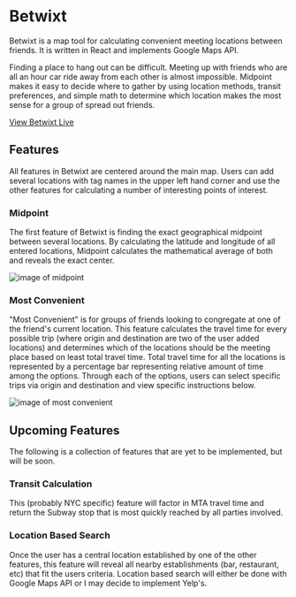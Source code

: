 # Betwixt

Betwixt is a map tool for calculating convenient meeting locations between friends. It is written in React and implements Google Maps API.

Finding a place to hang out can be difficult. Meeting up with friends who are all an hour car ride away from each other is almost impossible. Midpoint makes it easy to decide where to gather by using location methods, transit preferences, and simple math to determine which location makes the most sense for a group of spread out friends.

[View Betwixt Live][live]

[live]: https://betwixt-gt.herokuapp.com/

## Features

All features in Betwixt are centered around the main map. Users can add several locations with tag names in the upper left hand corner and use the other features for calculating a number of interesting points of interest.

### Midpoint

The first feature of Betwixt is finding the exact geographical midpoint between several locations. By calculating the latitude and longitude of all entered locations, Midpoint calculates the mathematical average of both and reveals the exact center.

![image of midpoint](images/midpoint.png)

### Most Convenient

"Most Convenient" is for groups of friends looking to congregate at one of the friend's current location. This feature calculates the travel time for every possible trip (where origin and destination are two of the user added locations) and determines which of the locations should be the meeting place based on least total travel time. Total travel time for all the locations is represented by a percentage bar representing relative amount of time among the options. Through each of the options, users can select specific trips via origin and destination and view specific instructions below.

![image of most convenient](images/most_convenient.png)

## Upcoming Features

The following is a collection of features that are yet to be implemented, but will be soon.

### Transit Calculation

This (probably NYC specific) feature will factor in MTA travel time and return the Subway stop that is most quickly reached by all parties involved.

### Location Based Search

Once the user has a central location established by one of the other features, this feature will reveal all nearby establishments (bar, restaurant, etc) that fit the users criteria. Location based search will either be done with Google Maps API or I may decide to implement Yelp's.
